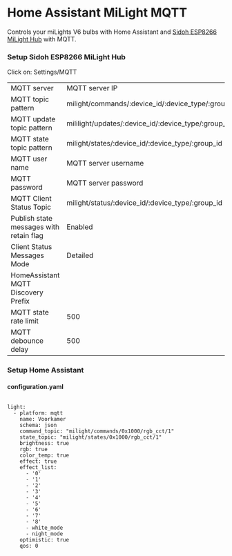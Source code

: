 # Home Assistant MiLight MQTT
Controls your miLights V6 bulbs with Home Assistant and [Sidoh ESP8266 MiLight Hub](https://github.com/sidoh/esp8266_milight_hub) with MQTT.<br/>
<h3>Setup Sidoh ESP8266 MiLight Hub</h3>
<p>
Click on: Settings/MQTT
<table>
<tr>
<td>MQTT server</td>
<td>MQTT server IP</td>
</tr>
<tr>
<td>MQTT topic pattern</td>
<td>milight/commands/:device_id/:device_type/:group_id</td>
</tr>
<tr>
<td>MQTT update topic pattern</td>
<td>mililight/updates/:device_id/:device_type/:group_id</td>
</tr>
<tr>
<td>MQTT state topic pattern</td>
<td>milight/states/:device_id/:device_type/:group_id</td>
</tr>
<tr>
<td>MQTT user name</td>
<td>MQTT server username</td>
</tr>
<tr>
<td>MQTT password</td>
<td>MQTT server password</td>
</tr>
<tr>
<td>MQTT Client Status Topic</td>
<td>milight/status/:device_id/:device_type/:group_id</td>
</tr>
<tr>
<td>Publish state messages with retain flag</td>
<td>Enabled</td>
</tr>
<tr>
<td>Client Status Messages Mode</td>
<td>Detailed</td>
</tr>
<tr>
<td>HomeAssistant MQTT Discovery Prefix</td>
<td></td>
</tr>
<tr>
<td>MQTT state rate limit</td>
<td>500</td>
</tr>
<tr>
<td>MQTT debounce delay</td>
<td>500</td>
</tr>
</table>
</p>
<h3>Setup Home Assistant</h3>
<h4>configuration.yaml</h4>
<p>
<pre><code class="language-yaml">
light:
  - platform: mqtt
    name: Voorkamer
    schema: json
    command_topic: "milight/commands/0x1000/rgb_cct/1"
    state_topic: "milight/states/0x1000/rgb_cct/1"
    brightness: true
    rgb: true
    color_temp: true
    effect: true
    effect_list:
      - '0'
      - '1'
      - '2'
      - '3'
      - '4'
      - '5'
      - '6'
      - '7'
      - '8'
      - white_mode
      - night_mode
    optimistic: true
    qos: 0
</code></pre>
</p>
